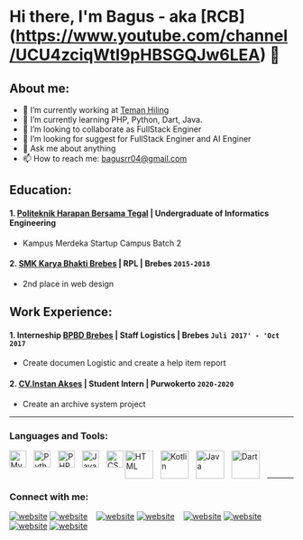 # Hi there, I'm Bagus - aka [RCB] (https://www.youtube.com/channel/UCU4zciqWtI9pHBSGQJw6LEA) 👋
## About me:
- 🔭 I’m currently working at [Teman Hiling](https://www.temanhiling.com)
- 🌱 I’m currently learning PHP, Python, Dart, Java.
- 👯 I’m looking to collaborate as FullStack Enginer
- 🤔 I’m looking for suggest for FullStack Enginer and AI Enginer
- 💬 Ask me about anything
- 📫 How to reach me: bagusrr04@gmail.com

## Education:

#### 1. [Politeknik Harapan Bersama Tegal](www.poltektegal.ac.id) | Undergraduate of Informatics Engineering
   - Kampus Merdeka Startup Campus Batch 2
 #### 2. [SMK Karya Bhakti Brebes](https://www.sman1kebumen.sch.id) | RPL | Brebes `2015-2018`
   - 2nd place in web design

## Work Experience:
#### 1. Interneship [BPBD Brebes](https://bpbd.brebeskab.go.id) | Staff Logistics | Brebes `Juli 2017' - 'Oct 2017`
   - Create documen Logistic and create a help item report 
#### 2. [CV.Instan Akses](https://instanakses.com) | Student Intern | Purwokerto `2020-2020`
   - Create an archive system project
---

### Languages and Tools:

[<img align="left" alt="MySQL" width="30px" src="https://cdn.jsdelivr.net/gh/devicons/devicon/icons/mysql/mysql-original.svg" style="padding-right:10px;" />][webdev]
[<img align="left" alt="Python" width="30px" src="https://upload.wikimedia.org/wikipedia/commons/thumb/c/c3/Python-logo-notext.svg/110px-Python-logo-notext.svg.png?20100317150552" style="padding-right:10px;" />][webdev]
[<img align="left" alt="PHP" width="30px" src="https://www.php.net//images/logos/new-php-logo.svg" style="padding-right:10px;" />][webdev]
[<img align="left" alt="JavaScript" width="30px" src="https://www.bing.com/th?id=OIP.BgotsGDf29y10kno47CHOwHaEo&w=316&h=197&c=8&rs=1&qlt=90&o=6&pid=3.1&rm=2" style="padding-right:10px;" />][webdev]
[<img align="left" alt="CSS" width="30px" src="https://www.bing.com/th?id=OIP.t8LlCJIKEWi5TeqGdfoxHQHaJ3&w=154&h=206&c=8&rs=1&qlt=90&o=6&pid=3.1&rm=2" style="padding-right:0px;" />][webdev]
[<img align="left" alt="HTML" width="50px" src="https://www.bing.com/th?id=OIP.bI8KDjd8-nDvzTX_Uok7FwHaHa&w=206&h=206&c=8&rs=1&qlt=90&o=6&pid=3.1&rm=2" style="padding-right:10px;" />][webdev]
[<img align="left" alt="Kotlin" width="50px" src="https://www.bing.com/th?id=OIP.D2ppCycgCvm90WV3CNIM-AHaHa&w=250&h=250&c=8&rs=1&qlt=90&o=6&pid=3.1&rm=2" style="padding-right:10px;" />][webdev]
[<img align="left" alt="Java" width="50px" src="https://www.bing.com/th?id=OIP.dJ7A1hPb-BDRBrhOmhrVAgHaHa&w=250&h=250&c=8&rs=1&qlt=90&o=6&pid=3.1&rm=2" style="padding-right:10px;" />][webdev]
[<img align="left" alt="Dart" width="50px" src="https://www.bing.com/th?id=OIP.PblQquEXxZ6U1BmBNlEprAHaDt&w=200&h=100&c=8&rs=1&qlt=90&o=6&pid=3.1&rm=2" style="padding-right:10px;" />][webdev]
<br />
<br />

---
### Connect with me:

[![website](./img/youtube-light.svg)](https://www.youtube.com/channel/UCU4zciqWtI9pHBSGQJw6LEA#gh-light-mode-only)
[![website](./img/youtube-dark.svg)](https://www.youtube.com/channel/UCU4zciqWtI9pHBSGQJw6LEA#gh-dark-mode-only)
&nbsp;&nbsp;
[![website](./img/twitter-light.svg)](https://twitter.com/ridhashi99#gh-light-mode-only)
[![website](./img/twitter-dark.svg)](https://twitter.com/ridhashi99#gh-dark-mode-only)
&nbsp;&nbsp;
[![website](./img/linkedin-light.svg)](https://www.linkedin.com/in/bagusrifqir#gh-light-mode-only)
[![website](./img/linkedin-dark.svg)](https://www.linkedin.com/in/bagusrifqir/#gh-dark-mode-only)
&nbsp;&nbsp;
[![website](./img/instagram-light.svg)](https://www.instagram.com/if_else0#gh-light-mode-only)
[![website](./img/instagram-dark.svg)](https://www.instagram.com/if_else0#gh-dark-mode-only)



[webdev]: https://github.com/bagusrr99/bagusrr99
